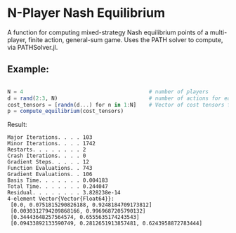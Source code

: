 # N-Player Nash Equilibrium
A function for computing mixed-strategy Nash equilibrium points of a multi-player, finite action, general-sum game. Uses the PATH solver to compute, via PATHSolver.jl.

## Example:

```julia

N = 4                                        # number of players
d = rand(2:3, N)                             # number of actions for each player (e.g. d[n] is number of actions for player n)
cost_tensors = [randn(d...) for n in 1:N]    # Vector of cost tensors for each player (e.g. cost_tensors[n] is cost tensor for player n)
p = compute_equilibrium(cost_tensors) 
```

Result: 
``` 
Major Iterations. . . . 103
Minor Iterations. . . . 1742
Restarts. . . . . . . . 2
Crash Iterations. . . . 0
Gradient Steps. . . . . 12
Function Evaluations. . 743
Gradient Evaluations. . 106
Basis Time. . . . . . . 0.004183
Total Time. . . . . . . 0.244047
Residual. . . . . . . . 3.828238e-14
4-element Vector{Vector{Float64}}:
 [0.0, 0.0751815290826188, 0.9248184709173812]
 [0.0030312794209868166, 0.9969687205790132]
 [0.34443648257564574, 0.6555635174243543]
 [0.09433892133590749, 0.2812651913857481, 0.6243958872783444]
```

 
 
 



